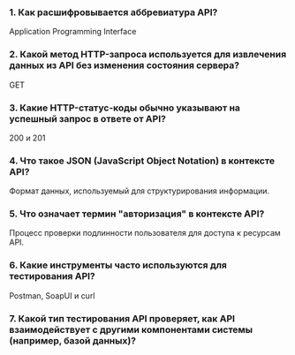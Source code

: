 ### 1. Как расшифровывается аббревиатура API?
Application Programming Interface
### 2. Какой метод HTTP-запроса используется для извлечения данных из API без изменения состояния сервера?
GET
### 3. Какие HTTP-статус-коды обычно указывают на успешный запрос в ответе от API?
200 и 201
### 4. Что такое JSON (JavaScript Object Notation) в контексте API?
Формат данных, используемый для структурирования информации.
### 5. Что означает термин "авторизация" в контексте API?
Процесс проверки подлинности пользователя для доступа к ресурсам API.
### 6. Какие инструменты часто используются для тестирования API?
Postman, SoapUI и curl
### 7. Какой тип тестирования API проверяет, как API взаимодействует с другими компонентами системы (например, базой данных)?
